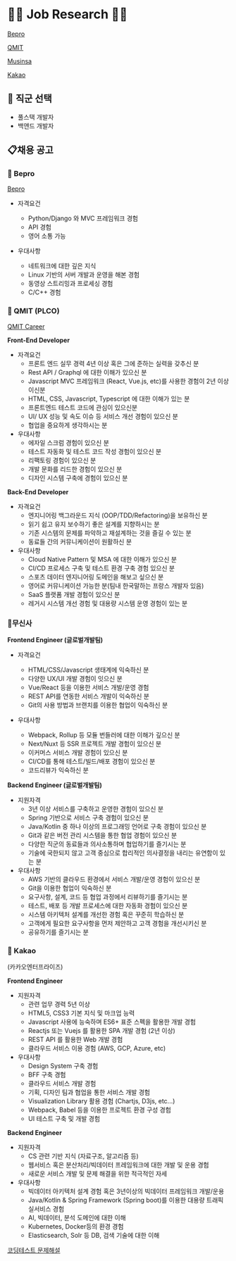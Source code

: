 # 🧑‍💻 Job Research 🧑‍💻

[Bepro](#-bepro)

[QMIT](#-qmit-plco)

[Musinsa](#무신사)

[Kakao](#-kakao)





## 🧰 직군 선택

- 풀스택 개발자
- 백앤드 개발자



## 📋채용 공고



### 📌 Bepro

[Bepro](https://bepro.notion.site/Welcome-to-Bepro-d61b332d81ac476787ddb50e5be8b37c)

- 자격요건
  - Python/Django 와 MVC 프레임워크 경험
  - API 경험
  - 영어 소통 가능

- 우대사항
  - 네트워크에 대한 깊은 지식
  - Linux 기반의 서버 개발과 운영을 해본 경험
  - 동영상 스트리밍과 프로세싱 경험
  - C/C++ 경험



### 📌 QMIT (PLCO)

[QMIT Career](https://qmit-careers.oopy.io/)

**Front-End Developer**

- 자격요건
  - 프론트 엔드 실무 경력 4년 이상 혹은 그에 준하는 실력을 갖추신 분
  - Rest API / Graphql 에 대한 이해가 있으신 분
  - Javascript MVC 프레임워크 (React, Vue.js, etc)를 사용한 경험이  2년 이상이신분
  - HTML, CSS, Javascript, Typescript 에 대한 이해가 있는 분
  - 프론트엔드 테스트 코드에 관심이 있으신분
  - UI/ UX 성능 및 속도 이슈 등 서비스 개선 경험이 있으신 분
  - 협업을 중요하게 생각하시는 분
- 우대사항
  - 에자일 스크럼 경험이 있으신 분
  - 테스트 자동화 및 테스트 코드 작성 경험이 있으신 분
  - 리팩토링 경험이 있으신 분
  - 개발 문화를 리드한 경험이 있으신 분
  - 디자인 시스템 구축에 경험이 있으신 분



**Back-End Developer**

- 자격요건
  - 엔지니어링 백그라운드 지식 (OOP/TDD/Refactoring)을 보유하신 분
  - 읽기 쉽고 유지 보수하기 좋은 설계를 지향하시는 분
  - 기존 시스템의 문제를 파악하고 재설계하는 것을 즐길 수 있는 분
  - 동료들 간의 커뮤니케이션이 원활하신 분
- 우대사항
  - Cloud Native Pattern 및 MSA 에 대한 이해가 있으신 분
  - CI/CD 프로세스 구축 및 테스트 환경 구축 경험 있으신 분
  - 스포츠 데이터 엔지니어링 도메인을 해보고 싶으신 분
  - 영어로 커뮤니케이션 가능한 분(팀내 한국말하는 프랑스 개발자 있음)
  - SaaS 플랫폼 개발 경험이 있으신 분
  - 레거시 시스템 개선 경험 및 대용량 시스템 운영 경험이 있는 분



### 📌무신사

**Frontend Engineer (글로벌개발팀)**

- 자격요건

  - HTML/CSS/Javascript 생태계에 익숙하신 분
  - 다양한 UX/UI 개발 경험이 잇으신 분
  - Vue/React 등을 이용한 서비스 개발/운영 경험
  - REST API를 연동한 서비스 개발이 익숙하신 분
  - Git의 사용 방법과 브랜치를 이용한 협업이 익숙하신 분

- 우대사항

  - Webpack, Rollup 등 모듈 번들러에 대한 이해가 깊으신 분 
  - Next/Nuxt 등 SSR 프로젝트 개발 경험이 있으신 분
  - 이커머스 서비스 개발 경험이 있으신 분
  - CI/CD를 통해 테스트/빌드/배포 경험이 있으신 분
  - 코드리뷰가 익숙하신 분

  

**Backend Engineer (글로벌개발팀)**

- 지원자격
  - 3년 이상 서비스를 구축하고 운영한 경험이 있으신 분 
  - Spring 기반으로 서비스 구축 경험이 있으신 분 
  - Java/Kotlin 중 하나 이상의 프로그래밍 언어로 구축 경험이 있으신 분 
  - Git과 같은 버전 관리 시스템을 통한 협업 경험이 있으신 분 
  - 다양한 직군의 동료들과 의사소통하며 협업하기를 즐기시는 분 
  - 기술에 국한되지 않고 고객 중심으로 합리적인 의사결정을 내리는 유연함이 있는 분
- 우대사항
  - AWS 기반의 클라우드 환경에서 서비스 개발/운영 경험이 있으신 분 
  - Git을 이용한 협업이 익숙하신 분 
  - 요구사항, 설계, 코드 등 협업 과정에서 리뷰하기를 즐기시는 분 
  - 테스트, 배포 등 개발 프로세스에 대한 자동화 경험이 있으신 분 
  - 시스템 아키텍처 설계를 개선한 경험 혹은 꾸준히 학습하신 분 
  - 고객에게 필요한 요구사항을 먼저 제안하고 고객 경험을 개선시키신 분 
  - 공유하기를 즐기시는 분



### 📌 Kakao

(카카오엔터프라이즈)

**Frontend Engineer**

- 지원자격
  - 관련 업무 경력 5년 이상
  - HTML5, CSS3 기본 지식 및 마크업 능력
  - Javascript 사용에 능숙하며 ES6+ 표준 스펙을 활용한 개발 경험
  - Reactjs 또는 Vuejs 를 활용한 SPA 개발 경험 (2년 이상)
  - REST API 를 활용한 Web 개발 경험
  - 클라우드 서비스 이용 경험 (AWS, GCP, Azure, etc)
- 우대사항
  - Design System 구축 경험
  - BFF 구축 경험
  - 클라우드 서비스 개발 경험
  - 기획, 디자인 팀과 협업을 통한 서비스 개발 경험
  - Visualization Library 활용 경험 (Chartjs, D3js, etc...)
  - Webpack, Babel 등을 이용한 프로젝트 환경 구성 경험
  - UI 테스트 구축 및 개발 경험



**Backend Engineer**

- 지원자격
  - CS 관련 기반 지식 (자료구조, 알고리즘 등)
  - 웹서비스 혹은 분산처리/빅데이터 프레임워크에 대한 개발 및 운용 경험
  - 새로운 서비스 개발 및 문제 해결을 위한 적극적인 자세
- 우대사항
  - 빅데이터 아키텍처 설계 경험 혹은 3년이상의 빅데이터 프레임워크 개발/운용
  - Java/Kotlin & Spring Framework (Spring boot)를 이용한 대용량 트래픽 실서비스 경험
  - AI, 빅데이터, 분석 도메인에 대한 이해
  - Kubernetes, Docker등의 환경 경험
  - Elasticsearch, Solr 등 DB, 검색 기술에 대한 이해

[코딩테스트 문제해설](https://tech.kakao.com/careers/)



